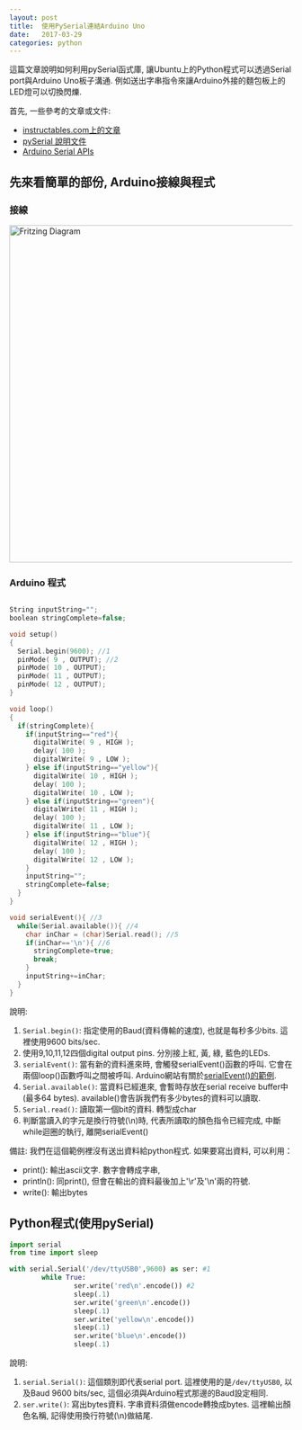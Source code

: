 ```yaml
---
layout: post
title:  使用PySerial連結Arduino Uno
date:   2017-03-29
categories: python
---
```


這篇文章說明如何利用pySerial函式庫, 讓Ubuntu上的Python程式可以透過Serial port與Arduino Uno板子溝通. 例如送出字串指令來讓Arduino外接的麵包板上的LED燈可以切換閃爍.  

首先, 一些參考的文章或文件:
- [instructables.com上的文章](http://www.instructables.com/id/Interface-Python-and-Arduino-with-pySerial/)
- [pySerial 說明文件](http://pyserial.readthedocs.io/en/latest/index.html)
- [Arduino Serial APIs](https://www.arduino.cc/en/Reference/Serial)

## 先來看簡單的部份, Arduino接線與程式

### 接線
<img src="{{site.baseurl}}/assets/4LEDs_bb.png" alt="Fritzing Diagram" style="width: 600px;" />

### Arduino 程式
```c++

String inputString="";
boolean stringComplete=false;

void setup()
{
  Serial.begin(9600); //1
  pinMode( 9 , OUTPUT); //2
  pinMode( 10 , OUTPUT);
  pinMode( 11 , OUTPUT);
  pinMode( 12 , OUTPUT);
}

void loop()
{
  if(stringComplete){
    if(inputString=="red"){
      digitalWrite( 9 , HIGH );
      delay( 100 );
      digitalWrite( 9 , LOW );
    } else if(inputString=="yellow"){
      digitalWrite( 10 , HIGH );
      delay( 100 );
      digitalWrite( 10 , LOW ); 
    } else if(inputString=="green"){
      digitalWrite( 11 , HIGH );
      delay( 100 );
      digitalWrite( 11 , LOW ); 
    } else if(inputString=="blue"){
      digitalWrite( 12 , HIGH );
      delay( 100 );
      digitalWrite( 12 , LOW ); 
    }
    inputString="";
    stringComplete=false;
  } 
}

void serialEvent(){ //3
  while(Serial.available()){ //4
    char inChar = (char)Serial.read(); //5
    if(inChar=='\n'){ //6
      stringComplete=true;
      break;
    }
    inputString+=inChar;
  }
}

```
說明:
1. `Serial.begin()`: 指定使用的Baud(資料傳輸的速度), 也就是每秒多少bits. 這裡使用9600 bits/sec.
1. 使用9,10,11,12四個digital output pins. 分別接上紅, 黃, 綠, 藍色的LEDs.
1. `serialEvent()`: 當有新的資料進來時, 會觸發serialEvent()函數的呼叫. 它會在兩個loop()函數呼叫之間被呼叫. 
Arduino網站有關於[serialEvent()的範例](https://www.arduino.cc/en/Tutorial/SerialEvent). 
1. `Serial.available()`: 當資料已經進來, 會暫時存放在serial receive buffer中(最多64 bytes). available()會告訴我們有多少bytes的資料可以讀取.
1. `Serial.read()`: 讀取第一個bit的資料. 轉型成char
1. 判斷當讀入的字元是換行符號(\n)時, 代表所讀取的顏色指令已經完成, 中斷while迴圈的執行, 離開serialEvent()

備註: 我們在這個範例裡沒有送出資料給python程式. 如果要寫出資料, 可以利用：
- print(): 輸出ascii文字.  數字會轉成字串, 
- println(): 同print(), 但會在輸出的資料最後加上'\r'及'\n'兩的符號.
- write(): 輸出bytes

## Python程式(使用pySerial)
```python
import serial
from time import sleep

with serial.Serial('/dev/ttyUSB0',9600) as ser: #1
        while True:
                ser.write('red\n'.encode()) #2
                sleep(.1)
                ser.write('green\n'.encode())
                sleep(.1)
                ser.write('yellow\n'.encode())
                sleep(.1)
                ser.write('blue\n'.encode())
                sleep(.1)
```
說明:
1. `serial.Serial()`: 這個類別即代表serial port. 這裡使用的是`/dev/ttyUSB0`, 以及Baud 9600 bits/sec, 這個必須與Arduino程式那邊的Baud設定相同. 
1. `ser.write()`: 寫出bytes資料. 字串資料須做encode轉換成bytes. 這裡輸出顏色名稱, 記得使用換行符號(\n)做結尾. 


